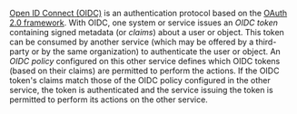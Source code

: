 [Open ID Connect (OIDC)](https://openid.net/developers/how-connect-works/) is an authentication protocol based on the [OAuth 2.0 framework](https://auth0.com/docs/authenticate/protocols/oauth/). With OIDC, one system or service issues an _OIDC token_ containing signed metadata (or _claims_) about a user or object. This token can be consumed by another service (which may be offered by a third-party or by the same organization) to authenticate the user or object. An _OIDC policy_ configured on this other service defines which OIDC tokens (based on their claims) are permitted to perform the actions. If the OIDC token's claims match those of the OIDC policy configured in the other service, the token is authenticated and the service issuing the token is permitted to perform its actions on the other service.
